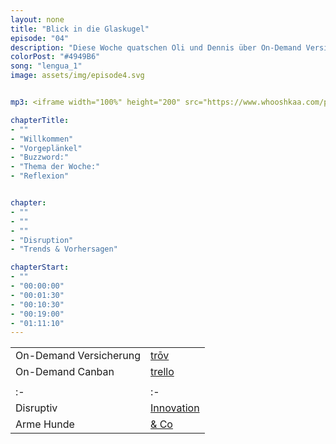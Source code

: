 ```yaml
---
layout: none
title: "Blick in die Glaskugel"
episode: "04"
description: "Diese Woche quatschen Oli und Dennis über On-Demand Versicherungen, die große Disruption und die unglaublichen Design- & Technologietrends für 2017"
colorPost: "#4949B6"
song: "lengua_1"
image: assets/img/episode4.svg


mp3: <iframe width="100%" height="200" src="https://www.whooshkaa.com/player/episode/id/92933?visual=true" frameborder="0"></iframe>

chapterTitle:
- ""
- "Willkommen"
- "Vorgeplänkel"
- "Buzzword:"
- "Thema der Woche:"
- "Reflexion"


chapter:
- ""
- ""
- ""
- "Disruption"
- "Trends & Vorhersagen"

chapterStart:
- ""
- "00:00:00"
- "00:01:30"
- "00:10:30"
- "00:19:00"
- "01:11:10"
---
```


<!-- nach 8 einträgen ein neues table erstellen, danke :) !-->

| | |
|:-|:-|
| On-Demand Versicherung | [trōv](http://trov.com/) |
| On-Demand Canban | [trello](https://trello.com) |
| | |
|:-|:-|
| Disruptiv | [Innovation](https://techcrunch.com/event-type/disrupt/) |
| Arme Hunde | [& Co](https://de.wikipedia.org/wiki/BCG-Matrix)  
